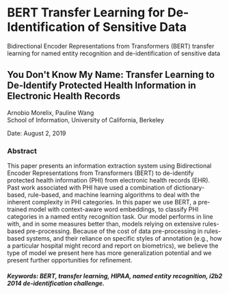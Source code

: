 # BERT Transfer Learning for De-Identification of Sensitive Data
Bidirectional Encoder Representations from Transformers (BERT) transfer learning for named entity recognition and de-identification of sensitive data

## You Don't Know My Name: Transfer Learning to De-Identify Protected Health Information in Electronic Health Records
Arnobio Morelix, Pauline Wang  
School of Information, University of California, Berkeley

Date: August 2, 2019

### Abstract
This paper presents an information extraction system using Bidirectional Encoder Representations from Transformers (BERT) to de-identify protected health information (PHI) from electronic health records (EHR). Past work associated with PHI have used a combination of dictionary-based, rule-based, and machine learning algorithms to deal with the inherent complexity in PHI categories. In this paper we use BERT, a pre-trained model with context-aware word embeddings, to classify PHI categories in a named entity recognition task. Our model performs in line with, and in some measures better than, models relying on extensive rules-based pre-processing. Because of the cost of data pre-processing in rules-based systems, and their reliance on specific styles of annotation (e.g., how a particular hospital might record and report on biometrics), we believe the type of model we present here has more generalization potential and we present further opportunities for refinement.
  
##### Keywords: BERT, transfer learning, HIPAA, named entity recognition, i2b2 2014 de-identification challenge. 
